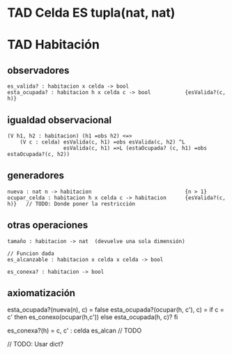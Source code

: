 TAD Celda ES tupla(nat, nat)
============================

TAD Habitación
==============

observadores
------------

```
es_valida? : habitacion x celda -> bool
esta_ocupada? : habitacion h x celda c -> bool           {esValida?(c, h)}
```

igualdad observacional
----------------------

```
(V h1, h2 : habitacion) (h1 =obs h2) <=>
    (V c : celda) esValida(c, h1) =obs esValida(c, h2) ^L
                  esValida(c, h1) =>L (estaOcupada? (c, h1) =obs estaOcupada?(c, h2))
```

generadores
-----------

```
nueva : nat n -> habitacion                              {n > 1}
ocupar_celda : habitacion h x celda c -> habitacion      {esValida?(c, h)}   // TODO: Donde poner la restricción
```

otras operaciones
-----------------

```
tamaño : habitacion -> nat  (devuelve una sola dimensión)

// Funcion dada
es_alcanzable : habitacion x celda x celda -> bool

es_conexa? : habitacion -> bool

```

axiomatización
--------------

esta_ocupada?(nueva(n), c) = false
esta_ocupada?(ocupar(h, c'), c) =
    if c = c'
    then es_conexo(ocupar(h,c'))
    else esta_ocupada(h, c)?
    fi

es_conexa?(h) = c, c' : celda es_alcan    // TODO


// TODO: Usar dict?